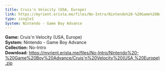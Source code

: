 ```yaml
---
title: Cruis'n Velocity (USA, Europe)
link: https://myrient.erista.me/files/No-Intro/Nintendo%20-%20Game%20Boy%20Advance/Cruis'n%20Velocity%20(USA,%20Europe).zip
type: single1
System: Nintendo - Game Boy Advance
---
```

<b>Game:</b> Cruis'n Velocity (USA, Europe)<br>
<b>System:</b> Nintendo - Game Boy Advance<br>
<b>Collection:</b> No-Intro<br>
<b>Download:</b> https://myrient.erista.me/files/No-Intro/Nintendo%20-%20Game%20Boy%20Advance/Cruis'n%20Velocity%20(USA,%20Europe).zip